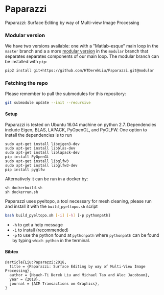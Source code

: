 # Paparazzi
Paparazzi: Surface Editing by way of Multi-view Image Processing

### Modular version
We have two versions available: one with a "Matlab-esque" main loop in the ```master``` branch and a a more [modular version](https://github.com/HTDerekLiu/Paparazzi/tree/modular) in the ```modular``` branch that separates separates components of our main loop.
The modular branch can be installed with ```pip```:
```bash
pip2 install git+https://github.com/HTDerekLiu/Paparazzi.git@modular
```

### Fetching the repo
Please remember to pull the submodules for this repository:
```bash
git submodule update --init --recursive
```

#### Setup
Paparazzi is tested on Ubuntu 16.04 machine on python 2.7. Dependencies include Eigen, BLAS, LAPACK, PyOpenGL, and PyGLFW. One option to install the dependencies is to run
```
sudo apt-get install libeigen3-dev
sudo apt-get install libblas-dev
sudo apt-get install liblapack-dev
pip install PyOpenGL
sudo apt-get install libglfw3
sudo apt-get install libglfw3-dev
pip install pyglfw
```
Alternatively it can be run in a docker by:
```
sh dockerbuild.sh
sh dockerrun.sh
```

Paparazzi uses pyeltopo, a tool necessary for mesh cleaning, please run and install it with the `build_pyeltopo.sh` script
```bash
bash build_pyeltopo.sh [-i] [-h] [-p pythonpath]
```
* `-h` to get a help message
* `-i` to install (recommended)
* `-p` to use the python found at `pythonpath`
where `pythonpath` can be found by typing `which python` in the terminal.

#### Bibtex
```
@article{Liu:Paparazzi:2018,
  title = {Paparazzi: Surface Editing by way of Multi-View Image Processing},
  author = {Hsueh-Ti Derek Liu and Michael Tao and Alec Jacobson},
  year = {2018},
  journal = {ACM Transactions on Graphics}, 
}
```
